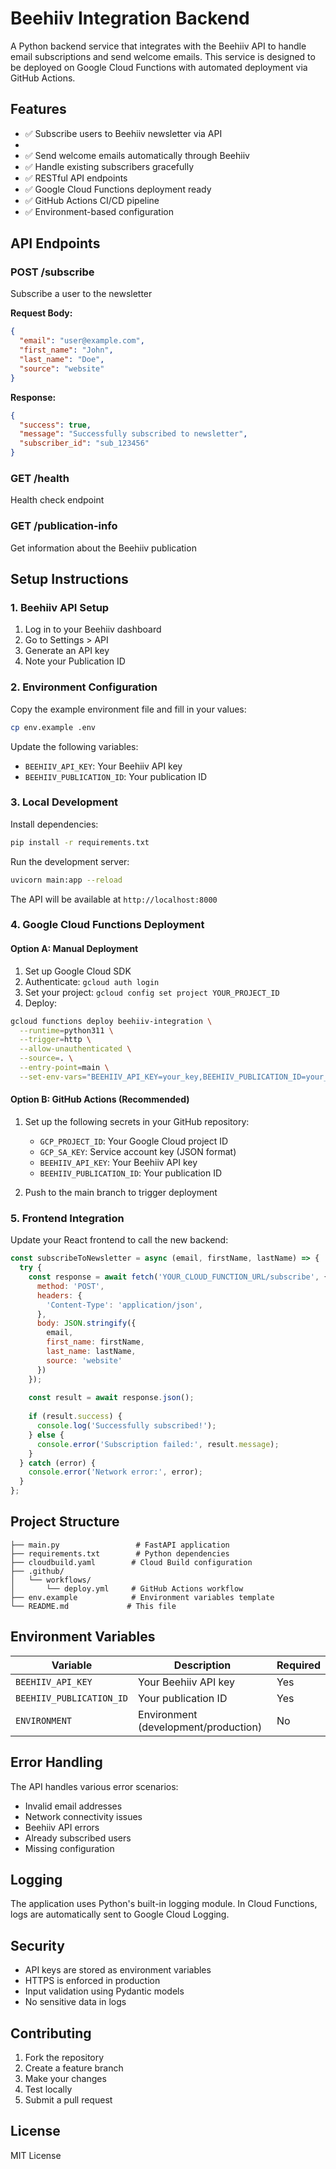 # Beehiiv Integration Backend

A Python backend service that integrates with the Beehiiv API to handle email subscriptions and send welcome emails. This service is designed to be deployed on Google Cloud Functions with automated deployment via GitHub Actions.

## Features

- ✅ Subscribe users to Beehiiv newsletter via API
- 
- ✅ Send welcome emails automatically through Beehiiv
- ✅ Handle existing subscribers gracefully
- ✅ RESTful API endpoints
- ✅ Google Cloud Functions deployment ready
- ✅ GitHub Actions CI/CD pipeline
- ✅ Environment-based configuration

## API Endpoints

### POST /subscribe
Subscribe a user to the newsletter

**Request Body:**
```json
{
  "email": "user@example.com",
  "first_name": "John",
  "last_name": "Doe",
  "source": "website"
}
```

**Response:**
```json
{
  "success": true,
  "message": "Successfully subscribed to newsletter",
  "subscriber_id": "sub_123456"
}
```

### GET /health
Health check endpoint

### GET /publication-info
Get information about the Beehiiv publication

## Setup Instructions

### 1. Beehiiv API Setup

1. Log in to your Beehiiv dashboard
2. Go to Settings > API
3. Generate an API key
4. Note your Publication ID

### 2. Environment Configuration

Copy the example environment file and fill in your values:

```bash
cp env.example .env
```

Update the following variables:
- `BEEHIIV_API_KEY`: Your Beehiiv API key
- `BEEHIIV_PUBLICATION_ID`: Your publication ID

### 3. Local Development

Install dependencies:
```bash
pip install -r requirements.txt
```

Run the development server:
```bash
uvicorn main:app --reload
```

The API will be available at `http://localhost:8000`

### 4. Google Cloud Functions Deployment

#### Option A: Manual Deployment

1. Set up Google Cloud SDK
2. Authenticate: `gcloud auth login`
3. Set your project: `gcloud config set project YOUR_PROJECT_ID`
4. Deploy:
```bash
gcloud functions deploy beehiiv-integration \
  --runtime=python311 \
  --trigger=http \
  --allow-unauthenticated \
  --source=. \
  --entry-point=main \
  --set-env-vars="BEEHIIV_API_KEY=your_key,BEEHIIV_PUBLICATION_ID=your_id"
```

#### Option B: GitHub Actions (Recommended)

1. Set up the following secrets in your GitHub repository:
   - `GCP_PROJECT_ID`: Your Google Cloud project ID
   - `GCP_SA_KEY`: Service account key (JSON format)
   - `BEEHIIV_API_KEY`: Your Beehiiv API key
   - `BEEHIIV_PUBLICATION_ID`: Your publication ID

2. Push to the main branch to trigger deployment

### 5. Frontend Integration

Update your React frontend to call the new backend:

```javascript
const subscribeToNewsletter = async (email, firstName, lastName) => {
  try {
    const response = await fetch('YOUR_CLOUD_FUNCTION_URL/subscribe', {
      method: 'POST',
      headers: {
        'Content-Type': 'application/json',
      },
      body: JSON.stringify({
        email,
        first_name: firstName,
        last_name: lastName,
        source: 'website'
      })
    });
    
    const result = await response.json();
    
    if (result.success) {
      console.log('Successfully subscribed!');
    } else {
      console.error('Subscription failed:', result.message);
    }
  } catch (error) {
    console.error('Network error:', error);
  }
};
```

## Project Structure

```
├── main.py                 # FastAPI application
├── requirements.txt        # Python dependencies
├── cloudbuild.yaml        # Cloud Build configuration
├── .github/
│   └── workflows/
│       └── deploy.yml     # GitHub Actions workflow
├── env.example            # Environment variables template
└── README.md             # This file
```

## Environment Variables

| Variable | Description | Required |
|----------|-------------|----------|
| `BEEHIIV_API_KEY` | Your Beehiiv API key | Yes |
| `BEEHIIV_PUBLICATION_ID` | Your publication ID | Yes |
| `ENVIRONMENT` | Environment (development/production) | No |

## Error Handling

The API handles various error scenarios:

- Invalid email addresses
- Network connectivity issues
- Beehiiv API errors
- Already subscribed users
- Missing configuration

## Logging

The application uses Python's built-in logging module. In Cloud Functions, logs are automatically sent to Google Cloud Logging.

## Security

- API keys are stored as environment variables
- HTTPS is enforced in production
- Input validation using Pydantic models
- No sensitive data in logs

## Contributing

1. Fork the repository
2. Create a feature branch
3. Make your changes
4. Test locally
5. Submit a pull request

## License

MIT License
